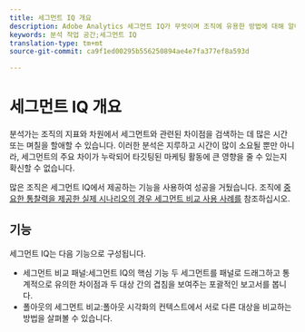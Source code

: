 ```yaml
---
title: 세그먼트 IQ 개요
description: Adobe Analytics 세그먼트 IQ가 무엇이며 조직에 유용한 방법에 대해 알아봅니다.
keywords: 분석 작업 공간;세그먼트 IQ
translation-type: tm+mt
source-git-commit: ca9f1ed00295b556250894ae4e7fa377ef8a593d

---
```



# 세그먼트 IQ 개요

분석가는 조직의 지표와 차원에서 세그먼트와 관련된 차이점을 검색하는 데 많은 시간 또는 며칠을 할애할 수 있습니다. 이러한 분석은 지루하고 시간이 많이 소요될 뿐만 아니라, 세그먼트의 주요 차이가 누락되어 타깃팅된 마케팅 활동에 큰 영향을 줄 수 있는지 확신할 수 없습니다.

많은 조직은 세그먼트 IQ에서 제공하는 기능을 사용하여 성공을 거뒀습니다. 조직에 [중요한 통찰력을 제공한 실제 시나리오의 경우 세그먼트 비교 사용 사례를](c-panels/c-segment-comparison/segment-compare-use-cases.md) 참조하십시오.

## 기능

세그먼트 IQ는 다음 기능으로 구성됩니다.

* [](c-panels/c-segment-comparison/segment-comparison.md) 세그먼트 비교 패널:세그먼트 IQ의 핵심 기능 두 세그먼트를 패널로 드래그하고 통계적으로 유의한 차이점과 두 대상 간의 겹침을 보여주는 포괄적인 보고서를 봅니다.
* [](visualizations/fallout/compare-segments-fallout.md) 폴아웃의 세그먼트 비교:폴아웃 시각화의 컨텍스트에서 서로 다른 대상을 비교하는 방법을 살펴볼 수 있습니다.
